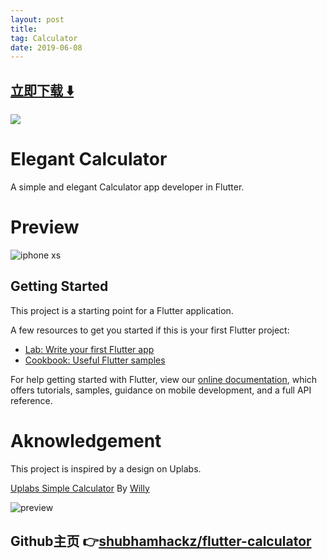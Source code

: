 ```yaml
---
layout: post
title:  
tag: Calculator
date: 2019-06-08
---
```


 


## [立即下载 ️⬇️ ](https://codeload.github.com/shubhamhackz/flutter-calculator/zip/master) 
<p-8> 

 
![](https://flutterawesome.com/content/images/2019/02/Elegant-Calculator.jpg)
 
>
> 
>

 
# Elegant Calculator

A simple and elegant Calculator app developer in Flutter.

# Preview
![iphone xs](https://user-images.githubusercontent.com/15217195/52178363-8d241880-27f3-11e9-82c4-12b509442ff4.png)


## Getting Started

This project is a starting point for a Flutter application.

A few resources to get you started if this is your first Flutter project:

- [Lab: Write your first Flutter app](https://flutter.io/docs/get-started/codelab)
- [Cookbook: Useful Flutter samples](https://flutter.io/docs/cookbook)

For help getting started with Flutter, view our 
[online documentation](https://flutter.io/docs), which offers tutorials, 
samples, guidance on mobile development, and a full API reference.

# Aknowledgement
This project is inspired by a design on Uplabs.

[Uplabs Simple Calculator](https://www.uplabs.com/posts/simple-calculator-theme) By [Willy](https://www.uplabs.com/wii2zo)

![preview](https://user-images.githubusercontent.com/15217195/52176147-bc775d00-27d4-11e9-90d9-ebeb1f53f225.jpg)

## Github主页 👉[shubhamhackz/flutter-calculator](http://github.com/shubhamhackz/flutter-calculator)